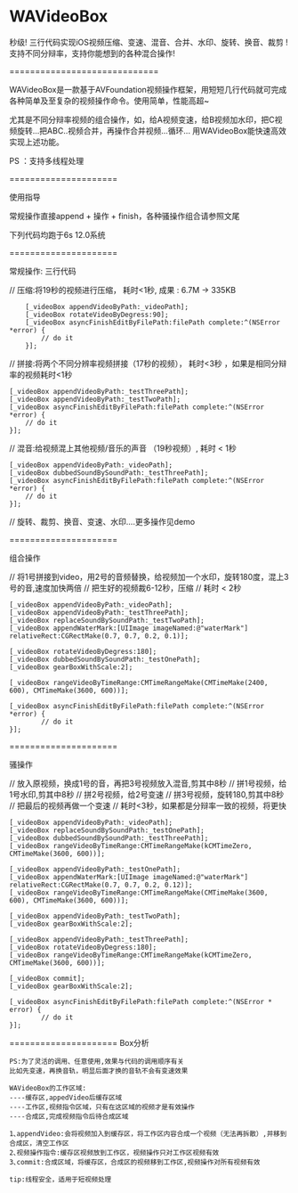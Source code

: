 # WAVideoBox
秒级! 三行代码实现iOS视频压缩、变速、混音、合并、水印、旋转、换音、裁剪 ! 支持不同分辩率，支持你能想到的各种混合操作!

=============================

WAVideoBox是一款基于AVFoundation视频操作框架，用短短几行代码就可完成各种简单及至复杂的视频操作命令。使用简单，性能高超~

尤其是不同分辩率视频的组合操作，如，给A视频变速，给B视频加水印，把C视频旋转...把ABC..视频合并，再操作合并视频...循环...
用WAVideoBox能快速高效实现上述功能。

PS ：支持多线程处理

=====================

使用指导

常规操作直接append + 操作 + finish，各种骚操作组合请参照文尾

下列代码均跑于6s 12.0系统

=====================

常规操作: 三行代码

// 压缩:将19秒的视频进行压缩，  耗时<1秒, 成果 : 6.7M -> 335KB

        [_videoBox appendVideoByPath:_videoPath];
        [_videoBox rotateVideoByDegress:90];
        [_videoBox asyncFinishEditByFilePath:filePath complete:^(NSError *error) {
            // do it
        }]; 
        
// 拼接:将两个不同分辨率视频拼接（17秒的视频），  耗时<3秒 ，如果是相同分辩率的视频耗时<1秒

    [_videoBox appendVideoByPath:_testThreePath];
    [_videoBox appendVideoByPath:_testTwoPath];
    [_videoBox asyncFinishEditByFilePath:filePath complete:^(NSError *error) {
        // do it
    }];
    
// 混音:给视频混上其他视频/音乐的声音 （19秒视频）, 耗时 < 1秒

    [_videoBox appendVideoByPath:_videoPath];
    [_videoBox dubbedSoundBySoundPath:_testThreePath];
    [_videoBox asyncFinishEditByFilePath:filePath complete:^(NSError *error) {
        // do it 
    }];
    
// 旋转、裁剪、换音、变速、水印....更多操作见demo


=====================

组合操作 

//  将1号拼接到video，用2号的音频替换，给视频加一个水印，旋转180度，混上3号的音,速度加快两倍
//  把生好的视频裁6-12秒，压缩
//  耗时 < 2秒

    [_videoBox appendVideoByPath:_videoPath];
    [_videoBox appendVideoByPath:_testThreePath];
    [_videoBox replaceSoundBySoundPath:_testTwoPath];
    [_videoBox appendWaterMark:[UIImage imageNamed:@"waterMark"] relativeRect:CGRectMake(0.7, 0.7, 0.2, 0.1)];

    [_videoBox rotateVideoByDegress:180];
    [_videoBox dubbedSoundBySoundPath:_testOnePath];
    [_videoBox gearBoxWithScale:2];

    [_videoBox rangeVideoByTimeRange:CMTimeRangeMake(CMTimeMake(2400, 600), CMTimeMake(3600, 600))];

    [_videoBox asyncFinishEditByFilePath:filePath complete:^(NSError *error) {
            // do it
    }];


=====================

骚操作 

// 放入原视频，换成1号的音，再把3号视频放入混音,剪其中8秒
// 拼1号视频，给1号水印,剪其中8秒
// 拼2号视频，给2号变速
// 拼3号视频，旋转180,剪其中8秒
// 把最后的视频再做一个变速
// 耗时<3秒，如果都是分辩率一致的视频，将更快

    [_videoBox appendVideoByPath:_videoPath];
    [_videoBox replaceSoundBySoundPath:_testOnePath];
    [_videoBox dubbedSoundBySoundPath:_testThreePath];
    [_videoBox rangeVideoByTimeRange:CMTimeRangeMake(kCMTimeZero, CMTimeMake(3600, 600))];

    [_videoBox appendVideoByPath:_testOnePath];
    [_videoBox appendWaterMark:[UIImage imageNamed:@"waterMark"] relativeRect:CGRectMake(0.7, 0.7, 0.2, 0.12)];
    [_videoBox rangeVideoByTimeRange:CMTimeRangeMake(CMTimeMake(3600, 600), CMTimeMake(3600, 600))];

    [_videoBox appendVideoByPath:_testTwoPath];
    [_videoBox gearBoxWithScale:2];

    [_videoBox appendVideoByPath:_testThreePath];
    [_videoBox rotateVideoByDegress:180];
    [_videoBox rangeVideoByTimeRange:CMTimeRangeMake(kCMTimeZero, CMTimeMake(3600, 600))];

    [_videoBox commit];
    [_videoBox gearBoxWithScale:2];

    [_videoBox asyncFinishEditByFilePath:filePath complete:^(NSError * error) {
            // do it
    }];

=====================
Box分析

    PS:为了灵活的调用、任意使用,效果与代码的调用顺序有关
    比如先变速，再换音轨，明显后面才换的音轨不会有变速效果

    WAVideoBox的工作区域:
    ----缓存区,appedVideo后缓存区域
    ----工作区,视频指令区域，只有在这区域的视频才是有效操作
    ----合成区,完成视频指令后待合成区域

    1､appendVideo:会将视频加入到缓存区，将工作区内容合成一个视频（无法再拆散）,并移到合成区，清空工作区
    2､视频操作指令:缓存区视频放到工作区，视频操作只对工作区视频有效
    3､commit:合成区域，将缓存区，合成区的视频移到工作区,视频操作对所有视频有效

    tip:线程安全，适用于短视频处理




